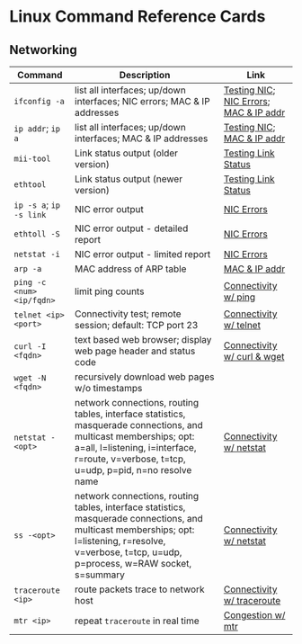 # Linux Command Reference Cards

## Networking

| Command | Description | Link |
|---------|-------------|------|
| `ifconfig -a` | list all interfaces; up/down interfaces; NIC errors; MAC & IP addresses | [Testing NIC](../Linux/Networking-LHN/04-SimpleNetTrbl.md#testing-nic); [NIC Errors](../Linux/Networking-LHN/04-SimpleNetTrbl.md#viewing-nic-errors); [MAC & IP addr](../Linux/Networking-LHN/04-SimpleNetTrbl.md#how-to-see-mac-addressess) |
| `ip addr`; `ip a` | list all interfaces; up/down interfaces; MAC & IP addresses | [Testing NIC](../Linux/Networking-LHN/04-SimpleNetTrbl.md#testing-nic); [MAC & IP addr](../Linux/Networking-LHN/04-SimpleNetTrbl.md#how-to-see-mac-addressess)  |
| `mii-tool` | Link status output (older version) | [Testing Link Status](../Linux/Networking-LHN/04-SimpleNetTrbl.md#testing-nic) |
| `ethtool` |  Link status output (newer version) | [Testing Link Status](../Linux/Networking-LHN/04-SimpleNetTrbl.md#testing-nic) |
| `ip -s a`; `ip -s link` | NIC error output | [NIC Errors](../Linux/Networking-LHN/04-SimpleNetTrbl.md#viewing-nic-errors) |
| `ethtoll -S` | NIC error output - detailed report | [NIC Errors](../Linux/Networking-LHN/04-SimpleNetTrbl.md#viewing-nic-errors) |
| `netstat -i` | NIC error output - limited report | [NIC Errors](../Linux/Networking-LHN/04-SimpleNetTrbl.md#viewing-nic-errors) |
| `arp -a` | MAC address of ARP table | [MAC & IP addr](../Linux/Networking-LHN/04-SimpleNetTrbl.md#how-to-see-mac-addressess) |
| `ping -c <num> <ip/fqdn>` | limit ping counts | [Connectivity w/ ping](../Linux/Networking-LHN/04-SimpleNetTrbl.md#using-ping-to-test-network-connectivity) |
| `telnet <ip> <port>` | Connectivity test; remote session; default: TCP port 23 | [Connectivity w/ telnet](../Linux/Networking-LHN/04-SimpleNetTrbl.md#using-telnet-to-test-network-connectivity) |
| `curl -I <fqdn>` | text based web browser; display web page header and status code | [Connectivity w/ curl & wget](../Linux/Networking-LHN/04-SimpleNetTrbl.md#testing-web-sites-with-the-curl-and-wget-utilities) |
| `wget -N <fqdn>` | recursively download web pages w/o timestamps | | [Connectivity w/ curl & wget](../Linux/Networking-LHN/04-SimpleNetTrbl.md#testing-web-sites-with-the-curl-and-wget-utilities) |
| `netstat -<opt>` | network connections, routing tables, interface statistics, masquerade connections, and multicast memberships; opt: a=all, l=listening, i=interface, r=route, v=verbose, t=tcp, u=udp, p=pid, n=no resolve name | [Connectivity w/ netstat](../Linux/Networking-LHN/04-SimpleNetTrbl.md#the-netstat-command) |
| `ss -<opt>` | network connections, routing tables, interface statistics, masquerade connections, and multicast memberships; opt: l=listening, r=resolve, v=verbose, t=tcp, u=udp, p=process, w=RAW socket, s=summary | [Connectivity w/ netstat](../Linux/Networking-LHN/04-SimpleNetTrbl.md#the-netstat-command) |
| `traceroute <ip>` | route packets trace to network host | [Connectivity w/ traceroute](../Linux/Networking-LHN/04-SimpleNetTrbl.md#using-traceroute-to-test-connectivity) |
| `mtr <ip>` | repeat `traceroute` in real time | [Congestion w/ mtr](../Linux/Networking-LHN/04-SimpleNetTrbl.md#using-mtr-to-detect-network-congestion) |




